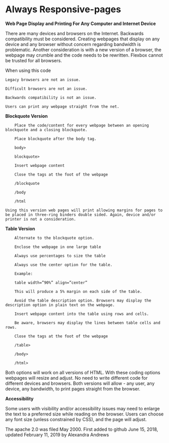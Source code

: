 
# Always Responsive-pages
**Web Page Display and Printing For Any Computer and Internet Device**

There are many devices and browsers on the Internet. Backwards compatibility must be considered. Creating webpages that display on any device and any browser without concern regarding bandwidth is problematic. Another consideration is with a new version of a browser, the webpage may crumble and the code needs to be rewritten. Flexbox cannot be trusted for all browsers.

When using this code

    Legacy browsers are not an issue.

    Difficult browsers are not an issue.

    Backwards compatibility is not an issue.

    Users can print any webpage straight from the net.

**Blockquote Version**

        Place the code/content for every webpage between an opening blockquote and a closing blockquote.

        Place blockquote after the body tag.

        body>

        blockquote>

        Insert webpage content

        Close the tags at the foot of the webpage 

        /blockquote 

        /body 

        /html

    Using this version web pages will print allowing margins for pages to be placed in three-ring binders double sided. Again, device and/or printer is not a consideration.

**Table Version**

        Alternate to the blockquote option.

        Enclose the webpage in one large table

        Always use percentages to size the table

        Always use the center option for the table.

        Example:

        table width=”90%” align=”center”

        This will produce a 5% margin on each side of the table.

        Avoid the table description option. Browsers may display the description option in plain text on the webpage.

        Insert webpage content into the table using rows and cells.

        Be aware, browsers may display the lines between table cells and rows.

        Close the tags at the foot of the webpage

        /table>

        /body>

        /html>

Both options will work on all versions of HTML. With these coding options webpages will resize and adjust. No need to write different code for different devices and browsers. Both versions will allow - any user, any device, any bandwidth, to print pages straight from the browser.

**Accessibility**

Some users with visibility and/or accessibility issues may need to enlarge the text to a preferred size while reading on the browser. Users can choose any font size (unless constrained by CSS), and the page will adjust.

The apache 2.0  was filed May 2000.
First added to github June 15, 2018, updated February 11, 2019 by Alexandra Andrews 
